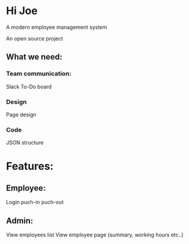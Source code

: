# Hi Joe
A modern employee management system

An open source project

## What we need:
### Team communication:
Slack
To-Do board

### Design
Page design

### Code
JSON structure

# Features:
## Employee:
Login
puch-in puch-out

## Admin:
View employees list
View employee page (summary, working hours etc..)
